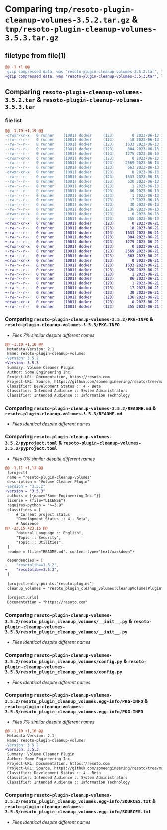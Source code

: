 # Comparing `tmp/resoto-plugin-cleanup-volumes-3.5.2.tar.gz` & `tmp/resoto-plugin-cleanup-volumes-3.5.3.tar.gz`

## filetype from file(1)

```diff
@@ -1 +1 @@
-gzip compressed data, was "resoto-plugin-cleanup-volumes-3.5.2.tar", last modified: Tue Jun 13 13:10:31 2023, max compression
+gzip compressed data, was "resoto-plugin-cleanup-volumes-3.5.3.tar", last modified: Wed Jun 21 14:20:00 2023, max compression
```

## Comparing `resoto-plugin-cleanup-volumes-3.5.2.tar` & `resoto-plugin-cleanup-volumes-3.5.3.tar`

### file list

```diff
@@ -1,19 +1,19 @@
-drwxr-xr-x   0 runner    (1001) docker     (123)        0 2023-06-13 13:10:31.399931 resoto-plugin-cleanup-volumes-3.5.2/
--rw-r--r--   0 runner    (1001) docker     (123)       18 2023-06-13 13:07:03.000000 resoto-plugin-cleanup-volumes-3.5.2/MANIFEST.in
--rw-r--r--   0 runner    (1001) docker     (123)     1633 2023-06-13 13:10:31.399931 resoto-plugin-cleanup-volumes-3.5.2/PKG-INFO
--rw-r--r--   0 runner    (1001) docker     (123)      804 2023-06-13 13:07:03.000000 resoto-plugin-cleanup-volumes-3.5.2/README.md
--rw-r--r--   0 runner    (1001) docker     (123)     1275 2023-06-13 13:07:03.000000 resoto-plugin-cleanup-volumes-3.5.2/pyproject.toml
-drwxr-xr-x   0 runner    (1001) docker     (123)        0 2023-06-13 13:10:31.395931 resoto-plugin-cleanup-volumes-3.5.2/resoto_plugin_cleanup_volumes/
--rw-r--r--   0 runner    (1001) docker     (123)     2569 2023-06-13 13:07:03.000000 resoto-plugin-cleanup-volumes-3.5.2/resoto_plugin_cleanup_volumes/__init__.py
--rw-r--r--   0 runner    (1001) docker     (123)      663 2023-06-13 13:07:03.000000 resoto-plugin-cleanup-volumes-3.5.2/resoto_plugin_cleanup_volumes/config.py
-drwxr-xr-x   0 runner    (1001) docker     (123)        0 2023-06-13 13:10:31.399931 resoto-plugin-cleanup-volumes-3.5.2/resoto_plugin_cleanup_volumes.egg-info/
--rw-r--r--   0 runner    (1001) docker     (123)     1633 2023-06-13 13:10:31.000000 resoto-plugin-cleanup-volumes-3.5.2/resoto_plugin_cleanup_volumes.egg-info/PKG-INFO
--rw-r--r--   0 runner    (1001) docker     (123)      520 2023-06-13 13:10:31.000000 resoto-plugin-cleanup-volumes-3.5.2/resoto_plugin_cleanup_volumes.egg-info/SOURCES.txt
--rw-r--r--   0 runner    (1001) docker     (123)        1 2023-06-13 13:10:31.000000 resoto-plugin-cleanup-volumes-3.5.2/resoto_plugin_cleanup_volumes.egg-info/dependency_links.txt
--rw-r--r--   0 runner    (1001) docker     (123)       86 2023-06-13 13:10:31.000000 resoto-plugin-cleanup-volumes-3.5.2/resoto_plugin_cleanup_volumes.egg-info/entry_points.txt
--rw-r--r--   0 runner    (1001) docker     (123)        1 2023-06-13 13:08:29.000000 resoto-plugin-cleanup-volumes-3.5.2/resoto_plugin_cleanup_volumes.egg-info/not-zip-safe
--rw-r--r--   0 runner    (1001) docker     (123)       17 2023-06-13 13:10:31.000000 resoto-plugin-cleanup-volumes-3.5.2/resoto_plugin_cleanup_volumes.egg-info/requires.txt
--rw-r--r--   0 runner    (1001) docker     (123)       30 2023-06-13 13:10:31.000000 resoto-plugin-cleanup-volumes-3.5.2/resoto_plugin_cleanup_volumes.egg-info/top_level.txt
--rw-r--r--   0 runner    (1001) docker     (123)      136 2023-06-13 13:10:31.399931 resoto-plugin-cleanup-volumes-3.5.2/setup.cfg
-drwxr-xr-x   0 runner    (1001) docker     (123)        0 2023-06-13 13:10:31.399931 resoto-plugin-cleanup-volumes-3.5.2/test/
--rw-r--r--   0 runner    (1001) docker     (123)      355 2023-06-13 13:07:03.000000 resoto-plugin-cleanup-volumes-3.5.2/test/test_config.py
+drwxr-xr-x   0 runner    (1001) docker     (123)        0 2023-06-21 14:20:00.845930 resoto-plugin-cleanup-volumes-3.5.3/
+-rw-r--r--   0 runner    (1001) docker     (123)       18 2023-06-21 14:17:24.000000 resoto-plugin-cleanup-volumes-3.5.3/MANIFEST.in
+-rw-r--r--   0 runner    (1001) docker     (123)     1633 2023-06-21 14:20:00.845930 resoto-plugin-cleanup-volumes-3.5.3/PKG-INFO
+-rw-r--r--   0 runner    (1001) docker     (123)      804 2023-06-21 14:17:24.000000 resoto-plugin-cleanup-volumes-3.5.3/README.md
+-rw-r--r--   0 runner    (1001) docker     (123)     1275 2023-06-21 14:17:24.000000 resoto-plugin-cleanup-volumes-3.5.3/pyproject.toml
+drwxr-xr-x   0 runner    (1001) docker     (123)        0 2023-06-21 14:20:00.845930 resoto-plugin-cleanup-volumes-3.5.3/resoto_plugin_cleanup_volumes/
+-rw-r--r--   0 runner    (1001) docker     (123)     2569 2023-06-21 14:17:24.000000 resoto-plugin-cleanup-volumes-3.5.3/resoto_plugin_cleanup_volumes/__init__.py
+-rw-r--r--   0 runner    (1001) docker     (123)      663 2023-06-21 14:17:24.000000 resoto-plugin-cleanup-volumes-3.5.3/resoto_plugin_cleanup_volumes/config.py
+drwxr-xr-x   0 runner    (1001) docker     (123)        0 2023-06-21 14:20:00.845930 resoto-plugin-cleanup-volumes-3.5.3/resoto_plugin_cleanup_volumes.egg-info/
+-rw-r--r--   0 runner    (1001) docker     (123)     1633 2023-06-21 14:20:00.000000 resoto-plugin-cleanup-volumes-3.5.3/resoto_plugin_cleanup_volumes.egg-info/PKG-INFO
+-rw-r--r--   0 runner    (1001) docker     (123)      520 2023-06-21 14:20:00.000000 resoto-plugin-cleanup-volumes-3.5.3/resoto_plugin_cleanup_volumes.egg-info/SOURCES.txt
+-rw-r--r--   0 runner    (1001) docker     (123)        1 2023-06-21 14:20:00.000000 resoto-plugin-cleanup-volumes-3.5.3/resoto_plugin_cleanup_volumes.egg-info/dependency_links.txt
+-rw-r--r--   0 runner    (1001) docker     (123)       86 2023-06-21 14:20:00.000000 resoto-plugin-cleanup-volumes-3.5.3/resoto_plugin_cleanup_volumes.egg-info/entry_points.txt
+-rw-r--r--   0 runner    (1001) docker     (123)        1 2023-06-21 14:18:28.000000 resoto-plugin-cleanup-volumes-3.5.3/resoto_plugin_cleanup_volumes.egg-info/not-zip-safe
+-rw-r--r--   0 runner    (1001) docker     (123)       17 2023-06-21 14:20:00.000000 resoto-plugin-cleanup-volumes-3.5.3/resoto_plugin_cleanup_volumes.egg-info/requires.txt
+-rw-r--r--   0 runner    (1001) docker     (123)       30 2023-06-21 14:20:00.000000 resoto-plugin-cleanup-volumes-3.5.3/resoto_plugin_cleanup_volumes.egg-info/top_level.txt
+-rw-r--r--   0 runner    (1001) docker     (123)      136 2023-06-21 14:20:00.845930 resoto-plugin-cleanup-volumes-3.5.3/setup.cfg
+drwxr-xr-x   0 runner    (1001) docker     (123)        0 2023-06-21 14:20:00.845930 resoto-plugin-cleanup-volumes-3.5.3/test/
+-rw-r--r--   0 runner    (1001) docker     (123)      355 2023-06-21 14:17:24.000000 resoto-plugin-cleanup-volumes-3.5.3/test/test_config.py
```

### Comparing `resoto-plugin-cleanup-volumes-3.5.2/PKG-INFO` & `resoto-plugin-cleanup-volumes-3.5.3/PKG-INFO`

 * *Files 7% similar despite different names*

```diff
@@ -1,10 +1,10 @@
 Metadata-Version: 2.1
 Name: resoto-plugin-cleanup-volumes
-Version: 3.5.2
+Version: 3.5.3
 Summary: Volume Cleaner Plugin
 Author: Some Engineering Inc.
 Project-URL: Documentation, https://resoto.com
 Project-URL: Source, https://github.com/someengineering/resoto/tree/main/plugins/cleanup_volumes
 Classifier: Development Status :: 4 - Beta
 Classifier: Intended Audience :: System Administrators
 Classifier: Intended Audience :: Information Technology
```

### Comparing `resoto-plugin-cleanup-volumes-3.5.2/README.md` & `resoto-plugin-cleanup-volumes-3.5.3/README.md`

 * *Files identical despite different names*

### Comparing `resoto-plugin-cleanup-volumes-3.5.2/pyproject.toml` & `resoto-plugin-cleanup-volumes-3.5.3/pyproject.toml`

 * *Files 0% similar despite different names*

```diff
@@ -1,11 +1,11 @@
 [project]
 name = "resoto-plugin-cleanup-volumes"
 description = "Volume Cleaner Plugin"
-version = "3.5.2"
+version = "3.5.3"
 authors = [{name="Some Engineering Inc."}]
 license = {file="LICENSE"}
 requires-python = ">=3.9"
 classifiers = [
     # Current project status
     "Development Status :: 4 - Beta",
     # Audience
@@ -23,15 +23,15 @@
     "Natural Language :: English",
     "Topic :: Security",
     "Topic :: Utilities",
 ]
 readme = {file="README.md", content-type="text/markdown"}
 
 dependencies = [
-    "resotolib==3.5.2",
+    "resotolib==3.5.3",
 ]
 
 [project.entry-points."resoto.plugins"]
 cleanup_volumes = "resoto_plugin_cleanup_volumes:CleanupVolumesPlugin"
 
 [project.urls]
 Documentation = "https://resoto.com"
```

### Comparing `resoto-plugin-cleanup-volumes-3.5.2/resoto_plugin_cleanup_volumes/__init__.py` & `resoto-plugin-cleanup-volumes-3.5.3/resoto_plugin_cleanup_volumes/__init__.py`

 * *Files identical despite different names*

### Comparing `resoto-plugin-cleanup-volumes-3.5.2/resoto_plugin_cleanup_volumes/config.py` & `resoto-plugin-cleanup-volumes-3.5.3/resoto_plugin_cleanup_volumes/config.py`

 * *Files identical despite different names*

### Comparing `resoto-plugin-cleanup-volumes-3.5.2/resoto_plugin_cleanup_volumes.egg-info/PKG-INFO` & `resoto-plugin-cleanup-volumes-3.5.3/resoto_plugin_cleanup_volumes.egg-info/PKG-INFO`

 * *Files 7% similar despite different names*

```diff
@@ -1,10 +1,10 @@
 Metadata-Version: 2.1
 Name: resoto-plugin-cleanup-volumes
-Version: 3.5.2
+Version: 3.5.3
 Summary: Volume Cleaner Plugin
 Author: Some Engineering Inc.
 Project-URL: Documentation, https://resoto.com
 Project-URL: Source, https://github.com/someengineering/resoto/tree/main/plugins/cleanup_volumes
 Classifier: Development Status :: 4 - Beta
 Classifier: Intended Audience :: System Administrators
 Classifier: Intended Audience :: Information Technology
```

### Comparing `resoto-plugin-cleanup-volumes-3.5.2/resoto_plugin_cleanup_volumes.egg-info/SOURCES.txt` & `resoto-plugin-cleanup-volumes-3.5.3/resoto_plugin_cleanup_volumes.egg-info/SOURCES.txt`

 * *Files identical despite different names*

